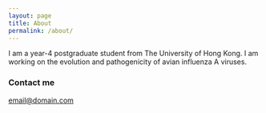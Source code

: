 ```yaml
---
layout: page
title: About
permalink: /about/
---
```


I am a year-4 postgraduate student from The University of Hong Kong. I am working on the evolution and pathogenicity of avian influenza A viruses. 


### Contact me

[email@domain.com](mailto:zhihua2013@connect.hku.hk)

